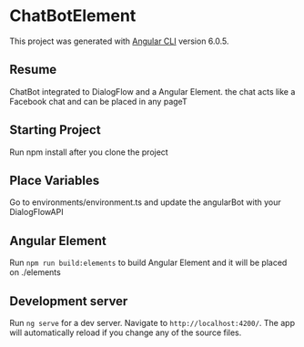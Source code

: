 # ChatBotElement

This project was generated with [Angular CLI](https://github.com/angular/angular-cli) version 6.0.5.

## Resume

ChatBot integrated to DialogFlow and a Angular Element. the chat acts like a Facebook chat and can be placed in any pageT

## Starting Project

Run npm install after you clone the project

## Place Variables

Go to environments/environment.ts and update the angularBot with your DialogFlowAPI

## Angular Element

Run `npm run build:elements` to build Angular Element and it will be placed on ./elements

## Development server

Run `ng serve` for a dev server. Navigate to `http://localhost:4200/`. The app will automatically reload if you change any of the source files.
